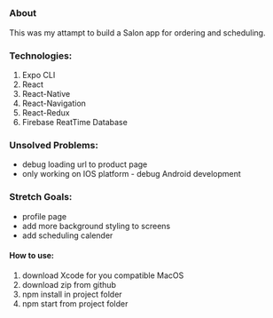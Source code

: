 ##

### About

This was my attampt to build a Salon app for ordering and scheduling.

### Technologies:

1. Expo CLI
2. React
3. React-Native
4. React-Navigation
5. React-Redux
6. Firebase ReatTime Database

### Unsolved Problems:

- debug loading url to product page
- only working on IOS platform - debug Android development

### Stretch Goals:

- profile page
- add more background styling to screens
- add scheduling calender

#### How to use:

1. download Xcode for you compatible MacOS
2. download zip from github
3. npm install in project folder
4. npm start from project folder
